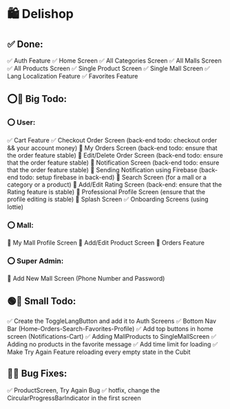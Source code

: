 # 🛍️ Delishop


## ✅ Done: 
✅ Auth Feature
✅ Home Screen
✅ All Categories Screen
✅ All Malls Screen
✅ All Products Screen
✅ Single Product Screen
✅ Single Mall Screen
✅ Lang Localization Feature
✅ Favorites Feature


## ⭕🔳 Big Todo:
### ⭕ User:
✅ Cart Feature
✅ Checkout Order Screen (back-end todo: checkout order && your account money)
🔳 My Orders Screen (back-end todo: ensure that the order feature stable)
🔳 Edit/Delete Order Screen (back-end todo: ensure that the order feature stable)
🔳 Notification Screen (back-end todo: ensure that the order feature stable)
🔳 Sending Notification using Firebase (back-end todo: setup firebase in back-end)
🔳 Search Screen (for a mall or a category or a product)
🔳 Add/Edit Rating Screen (back-end: ensure that the Rating feature is stable)
🔳 Professional Profile Screen (ensure that the profile editing is stable)
🔳 Splash Screen
✅ Onboarding Screens (using lottie)
### ⭕ Mall:
🔳 My Mall Profile Screen
🔳 Add/Edit Product Screen
🔳 Orders Feature
### ⭕ Super Admin:
🔳 Add New Mall Screen (Phone Number and Password)


## 🟢🔳 Small Todo: 
✅ Create the ToggleLangButton and add it to Auth Screens
✅ Bottom Nav Bar (Home-Orders-Search-Favorites-Profile)
✅ Add top buttons in home screen (Notifications-Cart)
✅ Adding MallProducts to SingleMallScreen
✅ Adding no products in the favorite message
✅ Add time limit for loading
✅ Make Try Again Feature reloading every empty state in the Cubit 


## 🐞🔳 Bug Fixes: 
✅ ProductScreen, Try Again Bug
✅ hotfix, change the CircularProgressBarIndicator in the first screen
